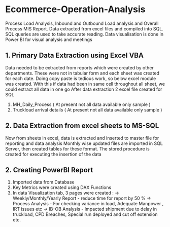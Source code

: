 # Ecommerce-Operation-Analysis
Process Load Analysis, Inbound and Outbound Load analysis and Overall Process MIS Report. Data extracted from excel files and compiled into SQL. SQL queries are used to take accurate reading. Data visualisation is done in Power BI for visual analysis and meetings

 ## 1. Primary Data Extraction using Excel VBA
    
 Data needed to be extracted from reports which were created by other departments. These were not in tabular form and each sheet was created for each date. Doing 
 copy paste is tedious work, so below excel module was created. With this if data had been in same cell throughout all sheet, we could extract all data in one go
 After data extraction 2 excel file created for SQL
   1. MH_Daily_Process ( At present not all data available only sample )
   2. Truckload arrival details ( At present not all data available only sample )

## 2. Data Extraction from excel sheets to MS-SQL

  Now from sheets in excel, data is extracted and inserted to master file for reporting and data analysis
  Monthly wise updated files are imported in SQL Server, then created tables for these format.
  The stored procedure is created for executing the insertion of the data

## 2. Creating PowerBI Report

  1. Imported data from Database
  2. Key Metrics were created using DAX Functions
  3. In data Visualization tab, 3 pages were created :
     -> Weekly/Monthly/Yearly Report - reduce time for report by 50 %
     -> Process Analysis - For checking variance in load, Adequate Manpower , IRT issues etc
     -> IB-OB Analysis - Impacted shipment due to delay in truckload, CPD Breaches, Special run deployed and cut off extension etc.

 
 
